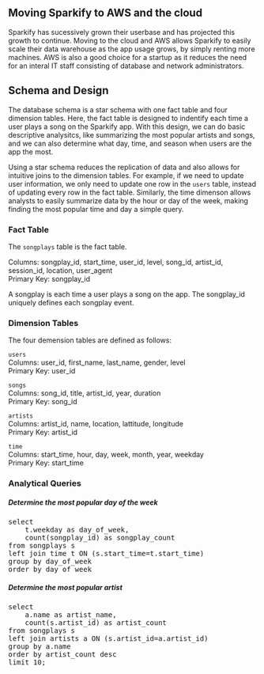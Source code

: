 ## Moving Sparkify to AWS and the cloud
Sparkify has sucessively grown their userbase and has projected this growth to continue. Moving to the cloud and AWS allows Sparkify to easily scale their data warehouse as the app usage grows, by simply renting more machines. AWS is also a good choice for a startup as it reduces the need for an interal IT staff consisting of database and network administrators.

## Schema and Design
The database schema is a star schema with one fact table and four dimension tables. Here, the fact table is designed to indentify each time a user plays a song on the Sparkify app. With this design, we can do basic descriptive analysitcs, like summarizing the most popular artists and songs, and we can also determine what day, time, and season when users are the app the most.

Using a star schema reduces the replication of data and also allows for intuitive joins to the dimension tables. For example, if we need to update user information, we only need to update one row in the `users` table, instead of updating every row in the fact table. Similarly, the time dimenson allows analysts to easily summarize data by the hour or day of the week, making finding the most popular time and day a simple query. 

### Fact Table
The `songplays` table is the fact table.

Columns: songplay_id, start_time, user_id, level, song_id, artist_id, session_id, location, user_agent    
Primary Key: songplay_id    

A songplay is each time a user plays a song on the app. The songplay_id uniquely defines each songplay event.

### Dimension Tables
The four demension tables are defined as follows:

`users`     
Columns: user_id, first_name, last_name, gender, level     
Primary Key: user_id

`songs`    
Columns: song_id, title, artist_id, year, duration     
Primary Key: song_id     

`artists`     
Columns: artist_id, name, location, lattitude, longitude          
Primary Key: artist_id    

`time`     
Columns: start_time, hour, day, week, month, year, weekday     
Primary Key: start_time     

### Analytical Queries

##### Determine the most popular day of the week
<pre>
select      
    t.weekday as day_of_week,      
    count(songplay_id) as songplay_count     
from songplays s     
left join time t ON (s.start_time=t.start_time)     
group by day_of_week     
order by day_of_week    
</pre>

##### Determine the most popular artist

<pre>
select 
    a.name as artist_name,
    count(s.artist_id) as artist_count
from songplays s
left join artists a ON (s.artist_id=a.artist_id)
group by a.name
order by artist_count desc
limit 10;
</pre>





